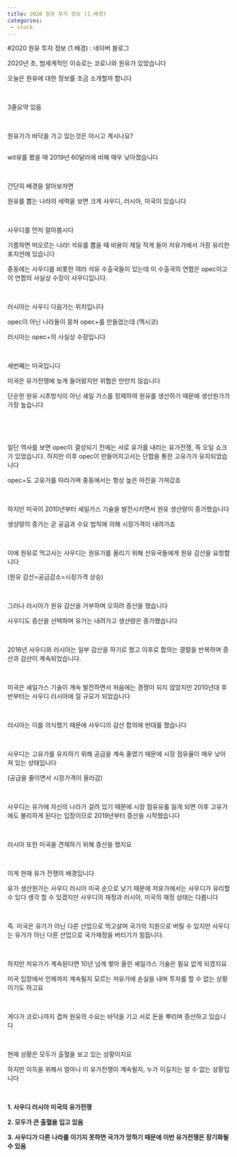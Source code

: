```yaml
---
title: 2020 원유 투자 정보 (1.배경)
categories:
 - stock
---
```

#2020 원유 투자 정보 (1.배경) : 네이버 블로그
<div class="wrap_rabbit pcol2 _param(1) _postViewArea222003854564" id="post-view222003854564">
<!-- Rabbit HTML --><div class="se-viewer se-theme-default" lang="ko-KR">
<!-- SE_DOC_HEADER_END -->
<div class="se-main-container">
<div class="se-component se-text se-l-default" id="SE-dc9bb8dc-d0a9-47a4-b82d-714d8b4c7d9e">
<div class="se-component-content">
<div class="se-section se-section-text se-l-default">
<div class="se-module se-module-text">
<!-- SE-TEXT { --><p class="se-text-paragraph se-text-paragraph-align-" id="SE-d18f2c15-c01e-46ed-a9f6-8539f3db0637" style=""><span class="se-fs- se-ff-" id="SE-1da38376-ac1a-4978-a09f-78a378115d2c" style="">2020년 초, 범세계적인 이슈로는 코로나와 원유가 있었습니다</span></p><!-- } SE-TEXT --><!-- SE-TEXT { --><p class="se-text-paragraph se-text-paragraph-align-" id="SE-551d0c6a-d80b-41e6-9d55-559754242436" style=""><span class="se-fs- se-ff-" id="SE-a8e02554-0354-484a-ab51-b812402903ae" style="">오늘은 원유에 대한 정보를 조금 소개할까 합니다</span></p><!-- } SE-TEXT --><!-- SE-TEXT { --><p class="se-text-paragraph se-text-paragraph-align-" id="SE-a75da8e2-7f3d-47c0-b217-87a29a77dca4" style=""><span class="se-fs- se-ff-" id="SE-34bda5ec-29e8-438c-80f4-a4ada19f769a" style="">​</span></p><!-- } SE-TEXT --><!-- SE-TEXT { --><p class="se-text-paragraph se-text-paragraph-align-" id="SE-18e830ba-1659-478f-bae0-4a843105c140" style=""><span class="se-fs- se-ff-" id="SE-d04ba5b5-2021-4a70-aa15-305fac4ab6ae" style="">3줄요약 있음</span></p><!-- } SE-TEXT --><!-- SE-TEXT { --><p class="se-text-paragraph se-text-paragraph-align-" id="SE-7dc24a51-d05f-4de9-b6cc-8269a3510aef" style=""><span class="se-fs- se-ff-" id="SE-5f627375-864b-4ed9-afde-140f22975a79" style="">​</span></p><!-- } SE-TEXT --><!-- SE-TEXT { --><p class="se-text-paragraph se-text-paragraph-align-" id="SE-56c61d52-9c1a-4b73-b224-041f5892f600" style=""><span class="se-fs- se-ff-" id="SE-b9f2cd27-46e7-4dc6-87a7-afa5ad862929" style="">원유가가 바닥을 가고 있는것은 아시고 계시나요?</span></p><!-- } SE-TEXT -->
</div>
</div>
</div>
</div> <div class="se-component se-image se-l-default" id="SE-aca6586d-ec71-4c4e-b960-4b2d0fb066ea">
<div class="se-component-content se-component-content-normal">
<div class="se-section se-section-image se-l-default se-section-align-" style="max-width:662px;">
<div class="se-module se-module-image" style="">
<a class="se-module-image-link __se_image_link __se_link" data-linkdata='{"id" : "SE-aca6586d-ec71-4c4e-b960-4b2d0fb066ea", "src" : "https://postfiles.pstatic.net/MjAyMDA2MTdfMjc4/MDAxNTkyMzc3NTQ2MjMz.7VQ-C9sF_8AuY6ekfNBKfg_AlZXve9SR9xzfsZwBlTwg.OkhMSLcNZl4IbGStEClMuaEwGeFwIsewzNOFwkWxxkAg.PNG.dls32208/image.png", "linkUse" : "false", "link" : ""}' data-linktype="img" href="#" onclick="return false;" style="">
<img alt="" class="se-image-resource" data-height="350" data-lazy-src="https://postfiles.pstatic.net/MjAyMDA2MTdfMjc4/MDAxNTkyMzc3NTQ2MjMz.7VQ-C9sF_8AuY6ekfNBKfg_AlZXve9SR9xzfsZwBlTwg.OkhMSLcNZl4IbGStEClMuaEwGeFwIsewzNOFwkWxxkAg.PNG.dls32208/image.png?type=w966" data-width="662" src="https://postfiles.pstatic.net/MjAyMDA2MTdfMjc4/MDAxNTkyMzc3NTQ2MjMz.7VQ-C9sF_8AuY6ekfNBKfg_AlZXve9SR9xzfsZwBlTwg.OkhMSLcNZl4IbGStEClMuaEwGeFwIsewzNOFwkWxxkAg.PNG.dls32208/image.png?type=w80_blur">
</img></a>
</div>
</div>
</div>
</div> <div class="se-component se-text se-l-default" id="SE-4c74c120-f286-4184-9f29-0b1959dbc2c3">
<div class="se-component-content">
<div class="se-section se-section-text se-l-default">
<div class="se-module se-module-text">
<!-- SE-TEXT { --><p class="se-text-paragraph se-text-paragraph-align-" id="SE-71af15f8-f4af-41d1-8886-87f09e0e1da9" style=""><span class="se-fs- se-ff-" id="SE-4708a0cf-c156-4957-a82c-49ee4121caa8" style="">wit유를 봤을 때 2019년 60달러에 비해 매우 낮아졌습니다</span></p><!-- } SE-TEXT --><!-- SE-TEXT { --><p class="se-text-paragraph se-text-paragraph-align-" id="SE-df70f39c-a7a4-4929-8797-9a5173a0441f" style=""><span class="se-fs- se-ff-" id="SE-48c13fd6-d8cd-49ad-bebc-6caa10171ad8" style="">​</span></p><!-- } SE-TEXT --><!-- SE-TEXT { --><p class="se-text-paragraph se-text-paragraph-align-" id="SE-fc56ee42-a579-41cd-b645-ba2571fb07e3" style=""><span class="se-fs- se-ff-" id="SE-eff21b08-11dc-46a4-85f5-306c323124d6" style="">간단히 배경을 알아보자면</span></p><!-- } SE-TEXT --><!-- SE-TEXT { --><p class="se-text-paragraph se-text-paragraph-align-" id="SE-10ffece5-d90f-49dd-9bb4-c6f0b0741e10" style=""><span class="se-fs- se-ff-" id="SE-c354dd37-7f02-4e83-b7b6-da13643ad563" style="">원유를 뽑는 나라의 세력을 보면 크게 사우디, 러시아, 미국이 있습니다</span></p><!-- } SE-TEXT --><!-- SE-TEXT { --><p class="se-text-paragraph se-text-paragraph-align-" id="SE-51bd7097-7a13-4bbd-b41d-2963ebdddfa7" style=""><span class="se-fs- se-ff-" id="SE-ca62acab-ec74-47b1-969a-391c5a558877" style="">​</span></p><!-- } SE-TEXT --><!-- SE-TEXT { --><p class="se-text-paragraph se-text-paragraph-align-" id="SE-b35c01cd-7024-4b5f-8d93-c423aefd96d4" style=""><span class="se-fs- se-ff-" id="SE-e432c86e-a178-4d39-89a9-ea8b4cd933f3" style="">사우디를 먼저 알아봅시다</span></p><!-- } SE-TEXT --><!-- SE-TEXT { --><p class="se-text-paragraph se-text-paragraph-align-" id="SE-9b926a9b-4bd2-4901-a650-3c86f6193653" style=""><span class="se-fs- se-ff-" id="SE-3541dc90-fc91-4683-8735-14befeeeed9f" style="">기름하면 떠오르는 나라! 석유를 뽑을 때 비용이 제일 적게 들어 저유가에서 가장 유리한 포지션에 있습니다</span></p><!-- } SE-TEXT --><!-- SE-TEXT { --><p class="se-text-paragraph se-text-paragraph-align-" id="SE-ad23f33c-4fc8-4692-921d-db890535af68" style=""><span class="se-fs- se-ff-" id="SE-75950cfe-ce7b-4d7a-a636-1fce87bc5d77" style="">중동에는 사우디를 비롯한 여러 석유 수출국들이 있는데 이 수출국의 연합은 opec이고 이 연합의 사실상 수장이 사우디입니다. </span></p><!-- } SE-TEXT --><!-- SE-TEXT { --><p class="se-text-paragraph se-text-paragraph-align-" id="SE-4c9cda28-7f4a-4089-91a4-4394158cd5a6" style=""><span class="se-fs- se-ff-" id="SE-9860adae-7c32-473e-9c51-d4935b50fd46" style="">​</span></p><!-- } SE-TEXT --><!-- SE-TEXT { --><p class="se-text-paragraph se-text-paragraph-align-" id="SE-db48c402-cf8e-4542-816e-211648b22b67" style=""><span class="se-fs- se-ff-" id="SE-a926b69f-bc51-4b1a-b005-cc23411b30b0" style="">러시아는 사우디 다음가는 위치입니다</span></p><!-- } SE-TEXT --><!-- SE-TEXT { --><p class="se-text-paragraph se-text-paragraph-align-" id="SE-565086e2-e814-41b3-9efc-d3a4a92a6f02" style=""><span class="se-fs- se-ff-" id="SE-2f505601-c4ce-443d-ac9c-b33ac812853a" style="">opec이 아닌 나라들이 뭉쳐 opec+를 만들었는데 (멕시코)</span></p><!-- } SE-TEXT --><!-- SE-TEXT { --><p class="se-text-paragraph se-text-paragraph-align-" id="SE-617f262d-6282-4ee5-b199-cec8fd1bd0cf" style=""><span class="se-fs- se-ff-" id="SE-8914dcaf-e334-4af7-afbf-577383a8485c" style="">러시아는 opec+의 사실상 수장입니다</span></p><!-- } SE-TEXT --><!-- SE-TEXT { --><p class="se-text-paragraph se-text-paragraph-align-" id="SE-dad5d59a-0b7c-4033-896f-15e3de6672af" style=""><span class="se-fs- se-ff-" id="SE-a4a8f2fb-b632-4ab8-94d4-4466bc30e66b" style="">​</span></p><!-- } SE-TEXT --><!-- SE-TEXT { --><p class="se-text-paragraph se-text-paragraph-align-" id="SE-f3f7e1ae-e26b-4e24-9bac-1a72c661dc4e" style=""><span class="se-fs- se-ff-" id="SE-9b54f670-1b8a-4e8a-a49f-9232a496d8e8" style="">세번째는 미국입니다</span></p><!-- } SE-TEXT --><!-- SE-TEXT { --><p class="se-text-paragraph se-text-paragraph-align-" id="SE-9f5a2b41-bdd5-4fc7-894f-117abde88bd4" style=""><span class="se-fs- se-ff-" id="SE-481f7828-e168-4cf6-95a2-59f9b611d8dd" style="">미국은 유가전쟁에 늦게 들어왔지만 위협은 만만치 않습니다</span></p><!-- } SE-TEXT --><!-- SE-TEXT { --><p class="se-text-paragraph se-text-paragraph-align-" id="SE-d12a1d65-6e5e-4f67-958c-afd48cb8ce43" style=""><span class="se-fs- se-ff-" id="SE-4af0feed-0418-4308-9bcb-2981a3d627e2" style="">단순한 원유 시추방식이 아닌 셰일 가스를 정제하여 원유를 생산하기 때문에 생산원가가 가장 높습니다</span></p><!-- } SE-TEXT --><!-- SE-TEXT { --><p class="se-text-paragraph se-text-paragraph-align-" id="SE-d544538f-14dd-4a5f-9383-0a4815ecb269" style=""><span class="se-fs- se-ff-" id="SE-64d3b099-eaa3-4a9d-9e8f-985df3e4fc89" style="">​</span></p><!-- } SE-TEXT --><!-- SE-TEXT { --><p class="se-text-paragraph se-text-paragraph-align-" id="SE-074fa83e-060e-49c1-8fb2-655ad62b011d" style=""><span class="se-fs- se-ff-" id="SE-cee57799-3a7b-42f9-b551-aa8998b6b023" style="">​</span></p><!-- } SE-TEXT --><!-- SE-TEXT { --><p class="se-text-paragraph se-text-paragraph-align-" id="SE-f6036bb7-2bed-4575-8b9b-eec21c6a26e4" style=""><span class="se-fs- se-ff-" id="SE-a5f24832-2b6f-4b42-af5d-587e1689be0d" style="">일단 역사를 보면 opec이 결성되기 전에는 서로 유가를 내리는 유가전쟁, 즉 오일 쇼크가 있었습니다. 하지만 이후 opec이 만들어지고서는 단합을 통한 고유가가 유지되었습니다</span></p><!-- } SE-TEXT --><!-- SE-TEXT { --><p class="se-text-paragraph se-text-paragraph-align-" id="SE-cd379242-7cb8-4430-9053-1918a8414b93" style=""><span class="se-fs- se-ff-" id="SE-8f26dd17-284b-4260-8cc1-9b0c7e273814" style="">opec+도 고유가를 따라가며 중동에서는 항상 높은 마진을 가져갔죠</span></p><!-- } SE-TEXT --><!-- SE-TEXT { --><p class="se-text-paragraph se-text-paragraph-align-" id="SE-c334a919-5799-44a9-83ae-f0bf5a6db87f" style=""><span class="se-fs- se-ff-" id="SE-764bd7b6-ebc8-439f-9ac3-b35e498978ca" style="">​</span></p><!-- } SE-TEXT --><!-- SE-TEXT { --><p class="se-text-paragraph se-text-paragraph-align-" id="SE-753a13f4-4238-43aa-a1d2-fd89b26b00a7" style=""><span class="se-fs- se-ff-" id="SE-4e72fc28-d191-41de-9c84-9536407f968a" style="">하지만 미국이 2010년부터 셰일가스 기술을 발전시키면서 원유 생산량이 증가했습니다</span></p><!-- } SE-TEXT --><!-- SE-TEXT { --><p class="se-text-paragraph se-text-paragraph-align-" id="SE-9f76bada-b394-4964-8324-6d8c440d0bb6" style=""><span class="se-fs- se-ff-" id="SE-d94ba86d-8b66-4e82-9796-b828625468f1" style="">생샹량의 증가는 곧 공급과 수요 법칙에 의해 시장가격이 내려가죠</span></p><!-- } SE-TEXT --><!-- SE-TEXT { --><p class="se-text-paragraph se-text-paragraph-align-" id="SE-d406506b-bf74-4895-8a5f-3b27259f1fb7" style=""><span class="se-fs- se-ff-" id="SE-30b68075-924d-4f27-af07-ad4839e7b09a" style="">​</span></p><!-- } SE-TEXT --><!-- SE-TEXT { --><p class="se-text-paragraph se-text-paragraph-align-" id="SE-61d09bb5-0458-4a6f-bded-33560e7e02d4" style=""><span class="se-fs- se-ff-" id="SE-b0933daa-2441-4c4b-aa57-62cb7cac62b1" style="">이에 원유로 먹고사는 사우디는 원유가를 올리기 위해 산유국들에게 원유 감산을 요청합니다</span></p><!-- } SE-TEXT --><!-- SE-TEXT { --><p class="se-text-paragraph se-text-paragraph-align-" id="SE-dba5a627-10da-4cbe-b00d-1d806ed8b05d" style=""><span class="se-fs- se-ff-" id="SE-5c0a0ab5-dbf3-4605-85a8-e89acde48405" style="">(원유 감산=공급감소=시장가격 상승)</span></p><!-- } SE-TEXT --><!-- SE-TEXT { --><p class="se-text-paragraph se-text-paragraph-align-" id="SE-40ff7f82-311d-464c-8aab-394c141b1ae3" style=""><span class="se-fs- se-ff-" id="SE-29369c2d-43db-46aa-8d11-0034b0074868" style="">​</span></p><!-- } SE-TEXT --><!-- SE-TEXT { --><p class="se-text-paragraph se-text-paragraph-align-" id="SE-45f9e422-6c50-4c53-8411-dc6320e26a3d" style=""><span class="se-fs- se-ff-" id="SE-0bf45e2c-5405-4486-b04d-5bb06b29ac79" style="">그러나 러시아가 원유 감산을 거부하며 오히려 증산을 했습니다</span></p><!-- } SE-TEXT --><!-- SE-TEXT { --><p class="se-text-paragraph se-text-paragraph-align-" id="SE-bd75e2c1-35ee-41a2-8706-82c9dffdbae6" style=""><span class="se-fs- se-ff-" id="SE-fb2416a7-b974-44e9-bd8e-69e1af0c10f5" style="">사우디도 증산을 선택하며 유가는 내려가고 생샨량은 증가했습니다</span></p><!-- } SE-TEXT --><!-- SE-TEXT { --><p class="se-text-paragraph se-text-paragraph-align-" id="SE-feaec8d4-da2f-4095-877f-e7c6443c1a05" style=""><span class="se-fs- se-ff-" id="SE-5430ae28-8c88-474d-aace-c3b14c4bf7b3" style="">​</span></p><!-- } SE-TEXT --><!-- SE-TEXT { --><p class="se-text-paragraph se-text-paragraph-align-" id="SE-30c23f30-4292-4345-9d7e-3646a3246ba6" style=""><span class="se-fs- se-ff-" id="SE-7306375f-c8fb-4a17-93ce-2b8a821b6997" style="">2016년 사우디와 러시아는 일부 감산을 하기로 했고 이후로 합의는 결렬을 반복하며 증산과 감산이 계속되었습니다.</span></p><!-- } SE-TEXT --><!-- SE-TEXT { --><p class="se-text-paragraph se-text-paragraph-align-" id="SE-165b4d4f-2326-40fb-b7bc-0516c127f79a" style=""><span class="se-fs- se-ff-" id="SE-004f572f-fa68-4fbf-b218-adbc397ca2ed" style="">​</span></p><!-- } SE-TEXT --><!-- SE-TEXT { --><p class="se-text-paragraph se-text-paragraph-align-" id="SE-770ce076-bb2a-4a9b-b11a-e740ad960249" style=""><span class="se-fs- se-ff-" id="SE-a2630b69-57d2-489a-92df-60bd3303453f" style="">미국은 셰일가스 기술이 계속 발전하면서 처음에는 경쟁이 되지 않았지만 2010년대 후반부터는 사우디 러시아에 낄 규모가 되었습니다</span></p><!-- } SE-TEXT --><!-- SE-TEXT { --><p class="se-text-paragraph se-text-paragraph-align-" id="SE-ad3dfe31-af32-4211-b94f-6f3e144767b9" style=""><span class="se-fs- se-ff-" id="SE-be06d7fe-817e-4c5d-95b3-be0cb9609f78" style="">​</span></p><!-- } SE-TEXT --><!-- SE-TEXT { --><p class="se-text-paragraph se-text-paragraph-align-" id="SE-c42ae3c9-e741-4507-aecc-13f9c46514e2" style=""><span class="se-fs- se-ff-" id="SE-030b999b-b891-4229-ab92-8dca6e81d571" style="">러시아는 이를 의식했기 때문에 사우디의 감산 합의에 반대를 했습니다</span></p><!-- } SE-TEXT --><!-- SE-TEXT { --><p class="se-text-paragraph se-text-paragraph-align-" id="SE-ada378a7-e38b-4afd-8d04-4d0055031461" style=""><span class="se-fs- se-ff-" id="SE-a4864bd0-063a-4995-b956-dfbf49ad9711" style="">​</span></p><!-- } SE-TEXT --><!-- SE-TEXT { --><p class="se-text-paragraph se-text-paragraph-align-" id="SE-7dcbd1bb-5f46-4cc2-bd23-41bb557075d4" style=""><span class="se-fs- se-ff-" id="SE-8a2e74c3-0bed-444b-8ed4-91d46cf7964a" style="">사우디는 고유가를 유지하기 위해 공급을 계속 줄였기 때문에 시장 점유율이 매우 낮아져 있는 상태입니다</span></p><!-- } SE-TEXT --><!-- SE-TEXT { --><p class="se-text-paragraph se-text-paragraph-align-" id="SE-2ab20c99-d718-478f-94f1-689499b57e6e" style=""><span class="se-fs- se-ff-" id="SE-f2e44a56-a1ee-4171-9729-2712c8fee1e8" style="">(공급을 줄이면서 시장가격이 올라감)</span></p><!-- } SE-TEXT --><!-- SE-TEXT { --><p class="se-text-paragraph se-text-paragraph-align-" id="SE-5f4789b4-95fd-401a-8663-7499bcf30ab8" style=""><span class="se-fs- se-ff-" id="SE-17b243fb-ff0f-4e53-ad0a-dd5677af777a" style="">​</span></p><!-- } SE-TEXT --><!-- SE-TEXT { --><p class="se-text-paragraph se-text-paragraph-align-" id="SE-5e9e2d85-ce3f-459c-aade-f431ea304a9f" style=""><span class="se-fs- se-ff-" id="SE-d2bfb9fb-3b1b-484f-993e-0b056f531944" style="">사우디는 유가에 자신의 나라가 걸려 있기 때문에 시장 점유유를 잃게 되면 이후 고유가에도 불리하게 된다는 입장이므로 2019년부터 증산을 시작했습니다</span></p><!-- } SE-TEXT --><!-- SE-TEXT { --><p class="se-text-paragraph se-text-paragraph-align-" id="SE-41a58fcf-2654-4a70-b021-3ce220d9aa71" style=""><span class="se-fs- se-ff-" id="SE-8075866f-dcc0-4659-ae91-019f7ccfe64c" style="">​</span></p><!-- } SE-TEXT --><!-- SE-TEXT { --><p class="se-text-paragraph se-text-paragraph-align-" id="SE-6d2d9872-ff36-4c75-8ca4-47a73ea5cf2e" style=""><span class="se-fs- se-ff-" id="SE-3213affd-4c53-4d0c-8798-0420afcf17c5" style="">러시아 또한 미국을 견제하기 위해 증산을 했지요</span></p><!-- } SE-TEXT --><!-- SE-TEXT { --><p class="se-text-paragraph se-text-paragraph-align-" id="SE-d08669bc-1240-40fd-be76-8d8ee062ec65" style=""><span class="se-fs- se-ff-" id="SE-d3c41380-b94d-47f3-b6c3-a5b5a6634dce" style="">​</span></p><!-- } SE-TEXT --><!-- SE-TEXT { --><p class="se-text-paragraph se-text-paragraph-align-" id="SE-2c139b8a-d557-4fd0-a3ce-3aef31f03880" style=""><span class="se-fs- se-ff-" id="SE-314136e8-0e98-4fed-8ff8-f427f451a6a4" style="">이게 현재 유가 전쟁의 배경입니다</span></p><!-- } SE-TEXT --><!-- SE-TEXT { --><p class="se-text-paragraph se-text-paragraph-align-" id="SE-f7e90cbd-9972-497f-acd2-19b6415fd2ea" style=""><span class="se-fs- se-ff-" id="SE-6d32bcb2-bc73-4aaf-bda2-71d18b291bb5" style="">유가 생산원가는 사우디 러시아 미국 순으로 낮기 때문에 저유가에서는 사우디가 유리할 수 있다 생각 할 수 있겠지만 사우디의 재정과 러시아, 미국의 재정 상태는 다릅니다</span></p><!-- } SE-TEXT --><!-- SE-TEXT { --><p class="se-text-paragraph se-text-paragraph-align-" id="SE-77ff0d90-5529-4518-ac6c-c1eae4e3a73b" style=""><span class="se-fs- se-ff-" id="SE-5d834067-1570-4b9e-907b-0dda77674676" style="">​</span></p><!-- } SE-TEXT --><!-- SE-TEXT { --><p class="se-text-paragraph se-text-paragraph-align-" id="SE-85aa8879-1ac9-44b7-8040-e6995363cd21" style=""><span class="se-fs- se-ff-" id="SE-e4c87865-ffb1-4310-8a9a-129738a463c9" style="">즉. 미국은 유가가 아닌 다른 산업으로 먹고살며 국가의 지원으로 버틸 수 있지만 사우디는 유가가 아닌 다른 산업으로 국가재정을 버티기가 힘듭니다.</span></p><!-- } SE-TEXT --><!-- SE-TEXT { --><p class="se-text-paragraph se-text-paragraph-align-" id="SE-a51160a2-0662-484d-9155-fd60d88e2e2b" style=""><span class="se-fs- se-ff-" id="SE-83a8fbb0-81b6-4426-8b9f-41ab73f0e86f" style="">​</span></p><!-- } SE-TEXT --><!-- SE-TEXT { --><p class="se-text-paragraph se-text-paragraph-align-" id="SE-f8b186ab-5855-4b17-a233-0fc0689ead24" style=""><span class="se-fs- se-ff-" id="SE-29f3e906-9009-405f-b6de-338e47179da4" style="">하지만 저유가가 계속된다면 10년 넘게 쌓아 올린 셰일가스 기술은 필요 없게 되겠지요</span></p><!-- } SE-TEXT --><!-- SE-TEXT { --><p class="se-text-paragraph se-text-paragraph-align-" id="SE-0d4724cc-3e51-409e-b8e0-5011c2a7bf69" style=""><span class="se-fs- se-ff-" id="SE-aa5af652-c6c7-475c-b9b8-ed00e11c7c6e" style="">미국 입장에서 언제까지 계속될지 모르는 저유가에 손실을 내며 투자를 할 수 없는 상황이기도 하고요</span></p><!-- } SE-TEXT --><!-- SE-TEXT { --><p class="se-text-paragraph se-text-paragraph-align-" id="SE-38848509-df4e-4454-8d3f-c1177205691c" style=""><span class="se-fs- se-ff-" id="SE-abedde05-7838-4181-bd2d-5435ebb24620" style="">​</span></p><!-- } SE-TEXT --><!-- SE-TEXT { --><p class="se-text-paragraph se-text-paragraph-align-" id="SE-fcde1fa6-846a-4806-81e9-31aeaee35f13" style=""><span class="se-fs- se-ff-" id="SE-9eae8084-d15f-4de2-82bd-6ae9f7e1bf9a" style="">게다가 코로나까지 겹쳐 원유의 수요는 바닥을 기고 서로 돈을 뿌리며 증산하고 있습니다</span></p><!-- } SE-TEXT --><!-- SE-TEXT { --><p class="se-text-paragraph se-text-paragraph-align-" id="SE-f435cd69-581e-47f1-8a6f-65ec8cd0c236" style=""><span class="se-fs- se-ff-" id="SE-1dac4b9c-99ad-4c04-96ad-f3fc3a555bdd" style="">​</span></p><!-- } SE-TEXT --><!-- SE-TEXT { --><p class="se-text-paragraph se-text-paragraph-align-" id="SE-5de8b3dd-77d2-497e-94e0-0205d72add79" style=""><span class="se-fs- se-ff-" id="SE-d5f26a0a-a607-4e04-963b-2b2a69d78e5b" style="">현재 상황은 모두가 출혈을 보고 있는 상황이지요</span></p><!-- } SE-TEXT --><!-- SE-TEXT { --><p class="se-text-paragraph se-text-paragraph-align-" id="SE-be8b0971-f7d3-48cd-a3e1-a672088d9b21" style=""><span class="se-fs- se-ff-" id="SE-38b09ab5-7aea-48e7-b425-c28fefe7b913" style="">하지만 이득을 위해서 얼마나 이 유가전쟁이 계속될지, 누가 이길지는 알 수 없는 상황입니다</span></p><!-- } SE-TEXT --><!-- SE-TEXT { --><p class="se-text-paragraph se-text-paragraph-align-" id="SE-8a6dff87-1027-482c-af1d-5eca26a2f959" style=""><span class="se-fs- se-ff-" id="SE-2c297632-368c-452e-acfb-0e24f95e417f" style="">​</span></p><!-- } SE-TEXT --><!-- SE-TEXT { --><p class="se-text-paragraph se-text-paragraph-align-" id="SE-92b45ae3-497c-4069-884b-a6a81633908b" style=""><span class="se-fs- se-ff-" id="SE-de4e5658-68a9-4afe-a48d-ff23e38a3cb9" style=""><b>1. 사우디 러시아 미국의 유가전쟁</b></span></p><!-- } SE-TEXT --><!-- SE-TEXT { --><p class="se-text-paragraph se-text-paragraph-align-" id="SE-dafa4d1a-ade9-4d4f-9efb-a6317249cbdd" style=""><span class="se-fs- se-ff-" id="SE-9f2b1417-f9f9-4300-8f0f-a32fd3d8cf44" style=""><b>2. 모두가 큰 출혈을 입고 있음</b></span></p><!-- } SE-TEXT --><!-- SE-TEXT { --><p class="se-text-paragraph se-text-paragraph-align-" id="SE-403cc47f-907a-4e7e-9906-d8cb6337105e" style=""><span class="se-fs- se-ff-" id="SE-63cc0fa5-d2ee-49ec-b9d3-891e1e540836" style=""><b>3. 사우디가 다른 나라를 이기지 못하면 국가가 망하기 때문에 이번 유가전쟁은 장기화될수 있음</b></span></p><!-- } SE-TEXT --><!-- SE-TEXT { --><p class="se-text-paragraph se-text-paragraph-align-" id="SE-0701feab-8ffd-4d9d-b067-c4e8619972f0" style=""><span class="se-fs- se-ff-" id="SE-9a9fd1c9-4044-4360-9cf5-89aa3aea36a3" style="">​</span></p><!-- } SE-TEXT --><!-- SE-TEXT { --><p class="se-text-paragraph se-text-paragraph-align-" id="SE-0ceafb2e-71f2-4717-b992-90f47df6cfbe" style=""><span class="se-fs- se-ff-" id="SE-ee1beccd-1c53-473c-b0c8-e22593ef9218" style="">​</span></p><!-- } SE-TEXT --><!-- SE-TEXT { --><p class="se-text-paragraph se-text-paragraph-align-" id="SE-a94a0a2c-ceb6-49e5-b7f9-671e4f940d45" style=""><span class="se-fs- se-ff-" id="SE-94dbaae4-1684-4dde-af7e-21a3c3cb64ef" style="">​</span></p><!-- } SE-TEXT -->
</div>
</div>
</div>
</div> </div>
</div>
</div>